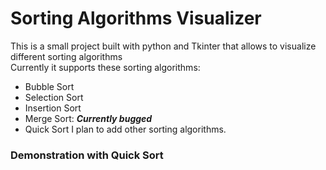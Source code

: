# Sorting Algorithms Visualizer
This is a small project built with python and Tkinter that allows to visualize different sorting algorithms\
Currently it supports these sorting algorithms:
- Bubble Sort
- Selection Sort
- Insertion Sort
- Merge Sort: _**Currently bugged**_
- Quick Sort
I plan to add other sorting algorithms.

### Demonstration with Quick Sort
